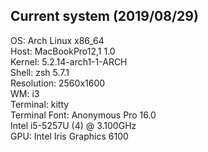 ## Current system (2019/08/29)</br>
OS: Arch Linux x86_64</br>
Host: MacBookPro12,1 1.0</br>
Kernel: 5.2.14-arch1-1-ARCH</br>
Shell: zsh 5.7.1</br>
Resolution: 2560x1600</br>
WM: i3</br>
Terminal: kitty</br>
Terminal Font: Anonymous Pro 16.0</br>
Intel i5-5257U (4) @ 3.100GHz</br>
GPU: Intel Iris Graphics 6100</br>
